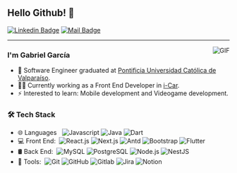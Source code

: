 ## Hello Github! 👋

[![Linkedin Badge](https://img.shields.io/badge/-Linkedin-blue?style=flat-square&logo=Linkedin&logoColor=white&link=https://www.linkedin.com/in/gabgarmer/)](https://www.linkedin.com/in/gabgarmer)
[![Mail Badge](https://img.shields.io/badge/-Gmail-c14438?style=flat&logo=Gmail&logoColor=white&link=mailto:joeysiwei@gmail.com)](mailto:gabriel.garmer01@gmail.com)

---

<img align="right" alt="GIF" src="https://imgur.com/1mpLLXa.gif"/>

### I'm Gabriel García

- 🏫 Software Engineer graduated at <a href="https://www.pucv.cl/pucv/pregrado/ingenieria-de-ejecucion-en-informatica" target="_blank" rel="noopener noreferrer">Pontificia Universidad Católica de Valparaíso</a>.
- 🧑‍💻 Currently working as a Front End Developer in <a href="https://i-car.cl" target="_blank" rel="noopener noreferrer">i-Car</a>.
- ⚡ Interested to learn: Mobile development and Videogame development.

### 🛠 Tech Stack

- 🌐 Languages &#160; ![Javascript](https://img.shields.io/badge/-Javascript-333333?style=flat&logo=Javascript)
  ![Java](https://img.shields.io/badge/-Java-333333?style=flat&logo=Java)
  ![Dart](https://img.shields.io/badge/-Dart-333333?style=flat&logo=Dart)
- 💻 Front End:&#160; ![React.js](https://img.shields.io/badge/-React.js-333333?style=flat&logo=React)
  ![Next.js](https://img.shields.io/badge/-Next.js-333333?style=flat&logo=Next.js)
  ![Antd](https://img.shields.io/badge/-Antd-333333?style=flat&logo=Antdesign)
  ![Bootstrap](https://img.shields.io/badge/-Bootstrap-333333?style=flat&logo=bootstrap)
  ![Flutter](https://img.shields.io/badge/-Flutter-333333?style=flat&logo=Flutter)
- 🛢 Back End:&#160; ![MySQL](https://img.shields.io/badge/-MySQL-333333?style=flat&logo=mysql)
  ![PostgreSQL](https://img.shields.io/badge/-PostgreSQL-333333?style=flat&logo=PostgreSQL)
  ![Node.js](https://img.shields.io/badge/-Node.js-333333?style=flat&logo=node.js)
  ![NestJS](https://img.shields.io/badge/-NestJS-333333?style=flat&logo=Nestjs)
- 🔧 Tools:&#160; ![Git](https://img.shields.io/badge/-Git-333333?style=flat&logo=git)
  ![GitHub](https://img.shields.io/badge/-GitHub-333333?style=flat&logo=github)
  ![Gitlab](https://img.shields.io/badge/-Gitlab-333333?style=flat&logo=gitlab)
  ![Jira](https://img.shields.io/badge/-Jira-333333?style=flat&logo=Jira)
  ![Notion](https://img.shields.io/badge/-Notion-333333?style=flat&logo=Notion)
